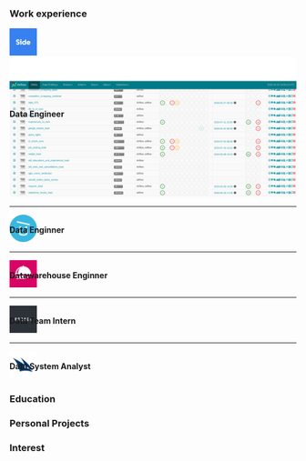 <style>
.container {
  position: relative;
}
.logo {
  width: 48px;
  height: 48px;
  
}

.vertical-center {
  margin: 0;
  position: absolute;
  top: 50%;
  -ms-transform: translateY(-50%);
  transform: translateY(-50%);
}
</style>
### Work experience 

<div class="container">
<img class="logo" src ="images/side.jpeg" url="https://www.side.co/" alt="Side.co"/>
<div class="vertical-center"><b> Data Engineer </b> </div>
<img src="images/airflow.png"/>
</div>

---

<div class="container">
<img width="48" height="48" src ="images/compucorp.png" url="https://www.compucorp.co.uk/" alt="Compucorp Ltd"/>
<div class="vertical-center"><b> Data Enginner </b></div>
</div>

---

<div class="container">
<img width="48" height="48" src ="images/foodora.png" url="https://www.foodora.de/" alt="Foodora"/>
<div class="vertical-center"><b> Datawarehouse Enginner </b></div>

</div>

---

<div class="container">
<img width="48" height="48" src ="images/rocket.png" url="https://www.rocket-internet.com/" alt="Rocker Internet"/>
<div class="vertical-center"><b> Data Team Intern </b></div>
</div>

---

<div class="container">
<img width="48" height="48" src ="images/cs.png" url="https://www.credit-suisse.com" alt="Credit Suisse"/>
<div class="vertical-center"><b> Data System Analyst </b></div>
</div>

### Education


### Personal Projects


### Interest
